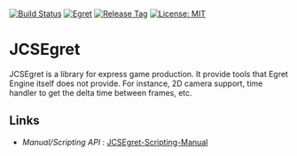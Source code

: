 [![Build Status](https://travis-ci.com/jcs090218/JCSEgret.svg?branch=master)](https://travis-ci.com/jcs090218/JCSEgret)
[![Egret](https://img.shields.io/badge/Egret%20Engine-5.2.12-blue.svg)](https://egret.com/)
[![Release Tag](https://img.shields.io/github/tag/jcs090218/JCSEgret.svg?label=release)](https://github.com/jcs090218/JCSEgret/releases/latest)
[![License: MIT](https://img.shields.io/badge/License-MIT-yellow.svg)](https://opensource.org/licenses/MIT)


# JCSEgret

JCSEgret is a library for express game production. It provide tools 
that Egret Engine itself does not provide. For instance, 2D camera 
support, time handler to get the delta time between frames, etc. 


## Links
* *Manual/Scripting API* : <a href="http://www.jcs-profile.com:3002">JCSEgret-Scripting-Manual</a>

